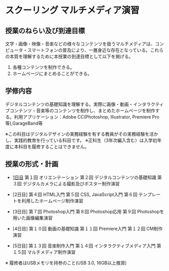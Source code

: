 #  スクーリング マルチメディア演習

## 授業のねらい及び到達目標

文字・画像・映像・音楽などの様々なコンテンツを扱うマルチメディアは、コンピュータ・スマートフォンの普及により、一層身近な存在となっている。これらの本質を理解するために本授業の到達目標として以下を掲げる。

1. 各種コンテンツを制作できる。
2. ホームページにまとめることができる。

## 学修内容
デジタルコンテンツの基礎知識を理解する。実際に画像・動画・インタラクティブコンテンツ・音楽等のコンテンツを制作し、まとめたホームページを制作する。利用アプリケーション：Adobe CC(Photoshop, Illustrator, Premiere Pro等),GarageBand等

※この科目はデジタルデザインの実務経験を有する教員がその実務経験を活かし、実践的教育を行っている科目です。
※正科生（3年次編入含む）は入学初年度に本科目を履修することはできません。

## 授業の形式・計画

- [1日目](SMS_day1.md)
第１回 オリエンテーション
第２回 デジタルコンテンツの基礎知識
第３回 デジタルカメラによる撮影及びポスター制作演習

- [2日目]
第４回 HTML入門
第５回 CSS, JavaScript入門
第６回 テンプレートを利用したホームページ制作演習

- [3日目]
第７回 Photoshop入門
第８回 Photoshop応用
第９回 Photoshopを用いた画像編集演習

- [4日目]
第１０回 動画の基礎知識
第１１回 Premiere入門
第１２回 CM制作演習

- [5日目]
第１３回 音楽制作入門
第１４回 インタラクティブメディア入門
第１５回 マルチメディア制作演習

※ 履修者はUSBメモリを持参のこと(USB 3.0, 16GB以上推奨)